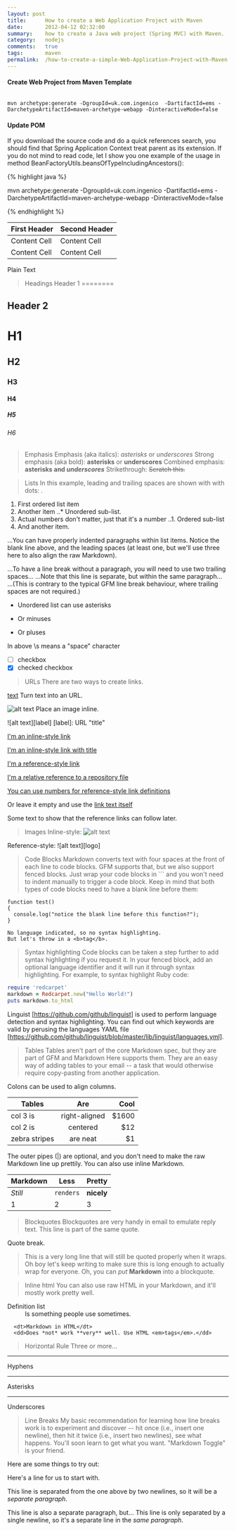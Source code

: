 ```yaml
---
layout: post
title:      How to create a Web Application Project with Maven
date:       2012-04-12 02:32:00
summary:    how to create a Java web project (Spring MVC) with Maven.
category:   nodejs
comments:   true
tags:       maven
permalink:  /how-to-create-a-simple-Web-Application-Project-with-Maven.html
---
```



#### Create Web Project from Maven Template


```

mvn archetype:generate -DgroupId=uk.com.ingenico  -DartifactId=ems -DarchetypeArtifactId=maven-archetype-webapp -DinteractiveMode=false

```


#### Update POM
If you download the source code and do a quick references search, you should find that Spring Application Context treat parent as its extension. If you do not mind to read code, let I show you one example of the usage in method BeanFactoryUtils.beansOfTypeIncludingAncestors():

{% highlight java %}

mvn archetype:generate -DgroupId=uk.com.ingenico  -DartifactId=ems -DarchetypeArtifactId=maven-archetype-webapp -DinteractiveMode=false

{% endhighlight %}




| First Header  | Second Header |
| ------------- | ------------- |
| Content Cell  | Content Cell  |
| Content Cell  | Content Cell  |


Plain Text

> Headings
  Header 1
  ========

  Header 2
  --------

  # H1
  ## H2
  ### H3
  #### H4
  ##### H5
  ###### H6

> Emphasis
  Emphasis (aka italics):   *asterisks* or _underscores_
  Strong emphasis (aka bold): **asterisks** or __underscores__
  Combined emphasis:      **asterisks and _underscores_**
  Strikethrough:        ~~Scratch this.~~

> Lists
  In this example, leading and trailing spaces are shown with with dots: .

  1. First ordered list item
  2. Another item
  ..* Unordered sub-list.
  1. Actual numbers don't matter, just that it's a number
  ..1. Ordered sub-list
  4. And another item.

  ...You can have properly indented paragraphs within list items. Notice the blank line above, and the leading spaces (at least one, but we'll use three here to also align the raw Markdown).

  ...To have a line break without a paragraph, you will need to use two trailing spaces...
  ...Note that this line is separate, but within the same paragraph...
  ...(This is contrary to the typical GFM line break behaviour, where trailing spaces are not required.)

  * Unordered list can use asterisks
  - Or minuses
  + Or pluses

  In above \s means a "space" character
  
  - [ ] checkbox
  - [x] checked checkbox

> URLs
  There are two ways to create links.

  [text](url) Turn text into an URL.

  ![alt text](URL "title")  Place an image inline.

  ![alt text][label]
  [label]: URL "title"

  [I'm an inline-style link](https://www.google.com)

  [I'm an inline-style link with title](https://www.google.com "Google's Homepage")

  [I'm a reference-style link][Arbitrary case-insensitive reference text]

  [I'm a relative reference to a repository file](../blob/master/LICENSE)

  [You can use numbers for reference-style link definitions][1]

  Or leave it empty and use the [link text itself]

  Some text to show that the reference links can follow later.

  [arbitrary case-insensitive reference text]: https://www.mozilla.org
  [1]: http://slashdot.org
  [link text itself]: http://www.reddit.com

> Images
  Inline-style:   ![alt text](url "title")

  Reference-style:  ![alt text][logo]

> Code Blocks
  Markdown converts text with four spaces at the front of each line to code
  blocks. GFM supports that, but we also support fenced blocks. Just wrap your
  code blocks in ``` and you won't need to indent manually to trigger a code
  block. Keep in mind that both types of code blocks need to have a blank line
  before them:


  ```
  function test()
  {
    console.log("notice the blank line before this function?");
  }
  ```

  ```
  No language indicated, so no syntax highlighting.
  But let's throw in a <b>tag</b>.
  ```

> Syntax highlighting
  Code blocks can be taken a step further to add syntax highlighting if you
  request it. In your fenced block, add an optional language identifier and
  it will run it through syntax highlighting. For example, to syntax highlight
  Ruby code:

  ```ruby
  require 'redcarpet'
  markdown = Redcarpet.new("Hello World!")
  puts markdown.to_html
  ```

  Linguist [https://github.com/github/linguist] is used to perform language
  detection and syntax highlighting. You can find out which keywords are valid
  by perusing the languages YAML file [https://github.com/github/linguist/blob/master/lib/linguist/languages.yml].

> Tables
  Tables aren't part of the core Markdown spec, but they are part of GFM and
  Markdown Here supports them. They are an easy way of adding tables to your
  email -- a task that would otherwise require copy-pasting from another application.

  Colons can be used to align columns.

  | Tables        | Are           | Cool  |
  | ------------- |:-------------:| -----:|
  | col 3 is      | right-aligned | $1600 |
  | col 2 is      | centered      |   $12 |
  | zebra stripes | are neat      |    $1 |

  The outer pipes (|) are optional, and you don't need to make the raw
  Markdown line up prettily. You can also use inline Markdown.

  Markdown | Less | Pretty
  --- | --- | ---
  *Still* | `renders` | **nicely**
  1 | 2 | 3

> Blockquotes
  > Blockquotes are very handy in email to emulate reply text.
  > This line is part of the same quote.

  Quote break.

  > This is a very long line that will still be quoted properly when it wraps. Oh boy let's keep writing to make sure this is long enough to actually wrap for everyone. Oh, you can *put* **Markdown** into a blockquote.

> Inline html
  You can also use raw HTML in your Markdown, and it'll mostly work pretty well.

  <dl>
      <dt>Definition list</dt>
      <dd>Is something people use sometimes.</dd>

      <dt>Markdown in HTML</dt>
      <dd>Does *not* work **very** well. Use HTML <em>tags</em>.</dd>
  </dl>

> Horizontal Rule
  Three or more...

  ---

  Hyphens

  ***

  Asterisks

  ___

  Underscores

> Line Breaks
  My basic recommendation for learning how line breaks work is to experiment
  and discover -- hit <Enter> once (i.e., insert one newline), then hit it
  twice (i.e., insert two newlines), see what happens. You'll soon learn to
  get what you want. "Markdown Toggle" is your friend.

  Here are some things to try out:

  Here's a line for us to start with.

  This line is separated from the one above by two newlines, so it will be a *separate paragraph*.

  This line is also a separate paragraph, but...
  This line is only separated by a single newline, so it's a separate line in the *same paragraph*.